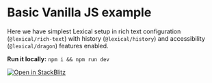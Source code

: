 # Basic Vanilla JS example

Here we have simplest Lexical setup in rich text configuration (`@lexical/rich-text`) with history (`@lexical/history`) and accessibility (`@lexical/dragon`) features enabled.

**Run it locally:** `npm i && npm run dev`

[![Open in StackBlitz](https://developer.stackblitz.com/img/open_in_stackblitz.svg)](https://stackblitz.com/github/facebook/lexical/tree/main/examples/vanilla-js?file=src/main.ts)
